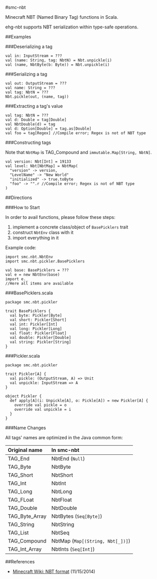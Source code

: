 #smc-nbt

Minecraft NBT (Named Binary Tag) functions in Scala.

ehg-nbt supports NBT serialization within type-safe operations.

##Examples

###Deserializing a tag

	val in: InputStream = ???
	val (name: String, tag: NbtN) = Nbt.unpickle(i)
	val (name, NbtByte(b: Byte)) = Nbt.unpickle(i)

###Serializing a tag

	val out: OutputStream = ???
	val name: String = ???
	val tag: NbtN = ???
	Nbt.pickle(out, (name, tag))

###Extracting a tag's value

	val tag: NbtN = ???
	val d: Double = tag[Double]
	val NbtDouble(d) = tag
	val d: Option[Double] = tag.as[Double]
	val foo = tag[Regex] //Compile error; Regex is not of NBT type

###Constructing tags

Note that `NbtMap` is TAG_Compound and `immutable.Map[String, NbtN]`.

	val version: Nbt[Int] = 19133
	val level: Nbt[NbtMap] = NbtMap(
	  "version" -> version,
	  "LevelName" -> "New World"
	  "initialized" -> true.toByte
	  "foo" -> "".r //Compile error; Regex is not of NBT type
	)

##Directions

###How to Start

In order to avail functions, please follow these steps:

1. implement a concrete class/object of `BasePicklers` trait
2. construct `NbtEnv` class with it
3. import everything in it

Example code:

	import smc.nbt.NbtEnv
	import smc.nbt.pickler.BasePicklers

	val base: BasePicklers = ???
	val e = new NbtEnv(base)
	import e._
	//Here all items are available

###BasePicklers.scala

	package smc.nbt.pickler

	trait BasePicklers {
      val byte: Pickler[Byte]
      val short: Pickler[Short]
      val int: Pickler[Int]
      val long: Pickler[Long]
      val float: Pickler[Float]
      val double: Pickler[Double]
      val string: Pickler[String]
    }

###Pickler.scala

	package smc.nbt.pickler

	trait Pickler[A] {
	  val pickle: (OutputStream, A) => Unit
	  val unpickle: InputStream => A
	}

	object Pickler {
	  def apply[A](i: Unpickle[A], o: Pickle[A]) = new Pickler[A] {
	    override val pickle = o
	    override val unpickle = i
	  }
	}

###Name Changes

All tags' names are optimized in the Java common form:

|Original name|In smc-nbt|
|:--|:--|
|TAG_End|NbtEnd (`Null`)|
|TAG_Byte|NbtByte|
|TAG_Short|NbtShort|
|TAG_Int|NbtInt|
|TAG_Long|NbtLong|
|TAG_FLoat|NbtFloat|
|TAG_Double|NbtDouble|
|TAG_Byte_Array|NbtBytes (`Seq[Byte]`)|
|TAG_String|NbtString|
|TAG_List|NbtSeq|
|TAG_Compound|NbtMap (`Map[(String, Nbt[_])]`)|
|TAG_Int_Array|NbtInts (`Seq[Int]`)|

##References

- [Minecraft Wiki: NBT format](http://minecraft.gamepedia.com/NBT_format) (11/15/2014)
